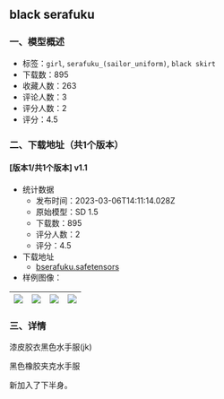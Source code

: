 ## black serafuku
### 一、模型概述

- 标签：`girl`, `serafuku_(sailor_uniform)`, `black skirt`
- 下载数：895
- 收藏人数：263
- 评论人数：3
- 评分人数：2
- 评分：4.5

### 二、下载地址（共1个版本）

#### [版本1/共1个版本] v1.1

- 统计数据
  - 发布时间：2023-03-06T14:11:14.028Z
  - 原始模型：SD 1.5
  - 下载数：895
  - 评分人数：2
  - 评分：4.5
- 下载地址
  - [bserafuku.safetensors](https://civitai.com/api/download/models/19257)
- 样例图像：

| <img src="https://image.civitai.com/xG1nkqKTMzGDvpLrqFT7WA/06cfa254-b0da-4acb-a216-7afd85a37c00/width=450/203178.jpeg" /> | <img src="https://image.civitai.com/xG1nkqKTMzGDvpLrqFT7WA/002a2430-e5f4-4edd-fdd8-16c2f9085d00/width=450/201699.jpeg" /> | <img src="https://image.civitai.com/xG1nkqKTMzGDvpLrqFT7WA/a2998617-fd8f-4ca2-8c12-be083bcf3100/width=450/201706.jpeg" /> | <img src="https://image.civitai.com/xG1nkqKTMzGDvpLrqFT7WA/3885f23b-4f1d-4aeb-7d65-5e2d6eeda900/width=450/201665.jpeg" /> |
| ---- | ---- | ---- | ---- |


### 三、详情
<p>漆皮胶衣黑色水手服(jk)</p><p>黑色橡胶夹克水手服</p><p>新加入了下半身。</p>